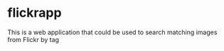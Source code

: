 # flickrapp
This is a web application that could be used to search matching images from Flickr by tag
